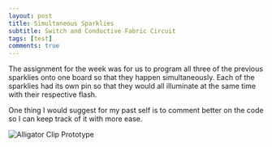 ```yaml
---
layout: post
title: Simultaneous Sparklies 
subtitle: Switch and Conductive Fabric Circuit
tags: [test]
comments: true
---
```

The assignment for the week was for us to program all three of the previous sparklies onto one board so that they happen simultaneously.
Each of the sparklies had its own pin so that they would all illuminate at the same time with their respective flash.

One thing I would suggest for my past self is to comment better on the code so I can keep track of it with more ease.

![Alligator Clip Prototype](https://paulharshbarger.github.io/img/alligatorclips-circuit.jpeg)
